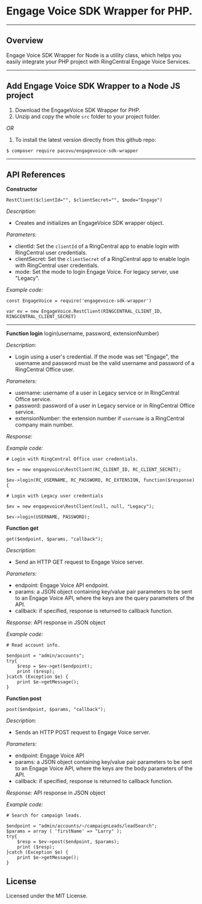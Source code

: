 # Engage Voice SDK Wrapper for PHP.

----
## Overview
Engage Voice SDK Wrapper for Node is a utility class, which helps you easily integrate your PHP project with RingCentral Engage Voice Services.

----
## Add Engage Voice SDK Wrapper to a Node JS project
1. Download the EngageVoice SDK Wrapper for PHP.
2. Unzip and copy the whole `src` folder to your project folder.

*OR*

1. To install the latest version directly from this github repo:
```
$ composer require pacovu/engagevoice-sdk-wrapper
```

----
## API References
**Constructor**
```
RestClient($clientId="", $clientSecret="", $mode="Engage")
```

*Description:*
* Creates and initializes an EngageVoice SDK wrapper object.

*Parameters:*
* clientId: Set the `clientId` of a RingCentral app to enable login with RingCentral user credentials.
* clientSecret: Set the `clientSecret` of a RingCentral app to enable login with RingCentral user credentials.
* mode: Set the mode to login Engage Voice. For legacy server, use "Legacy".

*Example code:*
```
const EngageVoice = require('engagevoice-sdk-wrapper')

var ev = new EngageVoice.RestClient(RINGCENTRAL_CLIENT_ID, RINGCENTRAL_CLIENT_SECRET)
```
----
**Function login**
    login(username, password, extensionNumber)

*Description:*
* Login using a user's credential. If the mode was set "Engage", the username and password must be the valid username and password of a RingCentral Office user.

*Parameters:*
* username: username of a user in Legacy service or in RingCentral Office service.
* password: password of a user in Legacy service or in RingCentral Office service.
* extensionNumber: the extension number if `username` is a RingCentral company main number.

*Response:*


*Example code:*
```
# Login with RingCentral Office user credentials.

$ev = new engagevoice\RestClient(RC_CLIENT_ID, RC_CLIENT_SECRET);

$ev->login(RC_USERNAME, RC_PASSWORD, RC_EXTENSION, function($response){

# Login with Legacy user credentials

$ev = new engagevoice\RestClient(null, null, "Legacy");

$ev->login(USERNAME, PASSWORD);
```

**Function get**
```
get($endpoint, $params, "callback");
```
*Description:*
* Send an HTTP GET request to Engage Voice server.

*Parameters:*
* endpoint: Engage Voice API endpoint.
* params: a JSON object containing key/value pair parameters to be sent to an Engage Voice API, where the keys are the query parameters of the API.
* callback: if specified, response is returned to callback function.

*Response:*
API response in JSON object

*Example code:*
```
# Read account info.

$endpoint = "admin/accounts";
try{
    $resp = $ev->get($endpoint);
    print ($resp);
}catch (Exception $e) {
    print $e->getMessage();
}
```

**Function post**
```
post($endpoint, $params, "callback");
```
*Description:*
* Sends an HTTP POST request to Engage Voice server.

*Parameters:*
* endpoint: Engage Voice API
* params: a JSON object containing key/value pair parameters to be sent to an Engage Voice API, where the keys are the body parameters of the API.
* callback: if specified, response is returned to callback function.

*Response:*
API response in JSON object

*Example code:*

```
# Search for campaign leads.

$endpoint = "admin/accounts/~/campaignLeads/leadSearch";
$params = array ( 'firstName' => "Larry" );
try{
    $resp = $ev->post($endpoint, $params);
    print ($resp);
}catch (Exception $e) {
    print $e->getMessage();
}
```
## License
Licensed under the MIT License.
